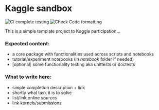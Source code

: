 # Kaggle sandbox

![CI complete testing](https://github.com/Borda/kaggle_sandbox/workflows/CI%20complete%20testing/badge.svg?branch=main&event=push)
![Check Code formatting](https://github.com/Borda/kaggle_sandbox/workflows/Check%20Code%20formatting/badge.svg?branch=main&event=push)

This is a simple template project to Kaggle participation...

### Expected content:
- a core package with functionalities used across scripts and notebooks
- tutorial/experiment notebooks (in _notebook_ folder if needed)
- [optional] some functionality testing aka unittests or doctests

### What to write here:
- simple completion description + link
- shortly what task it is to solve
- list/link online sources
- link kernels/submissions
